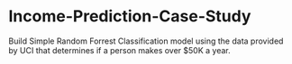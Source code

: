 # Income-Prediction-Case-Study
Build Simple Random Forrest Classification model using the data provided by UCI that determines if a person makes over $50K a year. 
